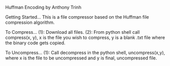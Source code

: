 Huffman Encoding by Anthony Trinh 



Getting Started...
This is a file compressor based on the Huffman file compression algorithm. 



To Compress...
(1):  Download all files. 
(2):  From python shell call compress(x, y), x is the file you wish to compress, y is a blank .txt file where the binary 
      code gets copied. 
      
      

To Uncompress...
(1):  Call decompress in the python shell, uncompress(x,y), where x is the file to be uncompressed and y is final, uncompressed 
      file.  
      
    
